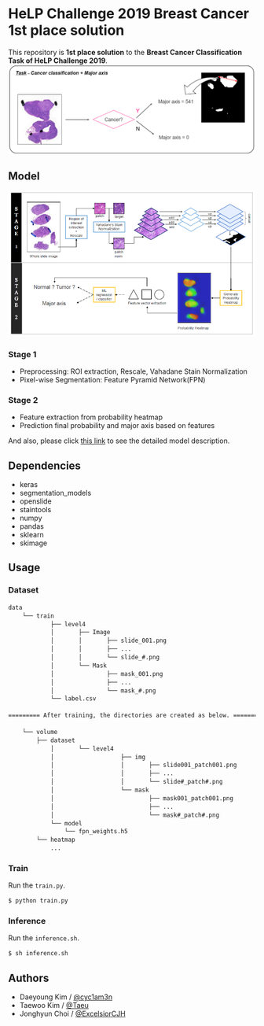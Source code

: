 # HeLP Challenge 2019 Breast Cancer 1st place solution

This repository is **1st place solution** to the **Breast Cancer Classification Task of HeLP Challenge 2019**.  
![task_description](./assets/task_description.png)


## Model
![model_description](./assets/model_description.png)
### Stage 1
- Preprocessing: ROI extraction, Rescale, Vahadane Stain Normalization
- Pixel-wise Segmentation: Feature Pyramid Network(FPN)
### Stage 2
- Feature extraction from probability heatmap
- Prediction final probability and major axis based on features

And also, please click [this link](./assets/slide.pdf) to see the detailed model description.

## Dependencies
- keras
- segmentation_models
- openslide
- staintools
- numpy
- pandas
- sklearn
- skimage

## Usage

### Dataset

```bash
data
	└── train
			├── level4
			│		├── Image
			│		│		├── slide_001.png
			│		│		├── ...
			│		│		└── slide_#.png
            │       └── Mask
            │       		├── mask_001.png
			│				├── ...
			│				└── mask_#.png
            └── label.csv
            
========= After training, the directories are created as below. =========

	└── volume
	    ├── dataset
	 		│		└── level4 
	 		│					├── img
	 		│					│		├── slide001_patch001.png
	 		│					│		├── ...
	 		│					│		└── slide#_patch#.png
	 		│					└── mask
	 		│							├── mask001_patch001.png
	 		│							├── ...
	 		│							└── mask#_patch#.png
	 		└── model
	 			└── fpn_weights.h5
	    └── heatmap
	    	...
```



### Train
Run the `train.py`.  
```bash
$ python train.py
```
### Inference
Run the `inference.sh`.
```bash
$ sh inference.sh
```

## Authors
- Daeyoung Kim / [@cyc1am3n](https://github.com/cyc1am3n)  
- Taewoo Kim / [@Taeu](https://github.com/Taeu)  
- Jonghyun Choi / [@ExcelsiorCJH](https://github.com/ExcelsiorCJH)